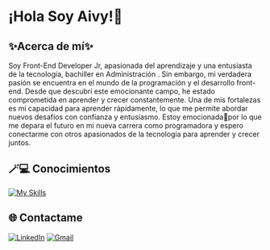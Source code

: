 # ¡Hola Soy Aivy!👋

## ✨Acerca de mí✨

Soy Front-End Developer Jr, apasionada del aprendizaje y una entusiasta de la tecnología, bachiller en Administración .
Sin embargo, mi verdadera pasión se encuentra en el mundo de la programación y el desarrollo front-end. Desde que descubrí este emocionante campo, he estado comprometida en aprender y crecer constantemente.
Una de mis fortalezas es mi capacidad para aprender rápidamente, lo que me permite abordar nuevos desafíos con confianza y entusiasmo.
Estoy emocionada🤩por lo que me depara el futuro en mi nueva carrera como programadora y espero conectarme con otros apasionados de la tecnología para aprender y crecer juntos.

## 🪄💻 Conocimientos 

[![My Skills](https://skillicons.dev/icons?i=js,html,css,react,figma,nodejs,jest,firebase,github)](https://skillicons.dev)

## 🌐 Contactame 
[![LinkedIn](https://img.shields.io/badge/linkedin-%230077B5.svg?style=for-the-badge&logo=linkedin&logoColor=white)](https://www.linkedin.com/in/aivy-aguirre-443244141/)
[![Gmail](https://img.shields.io/badge/Gmail-D14836?style=for-the-badge&logo=gmail&logoColor=white)](mailto:cind30ap@gmail.com)
